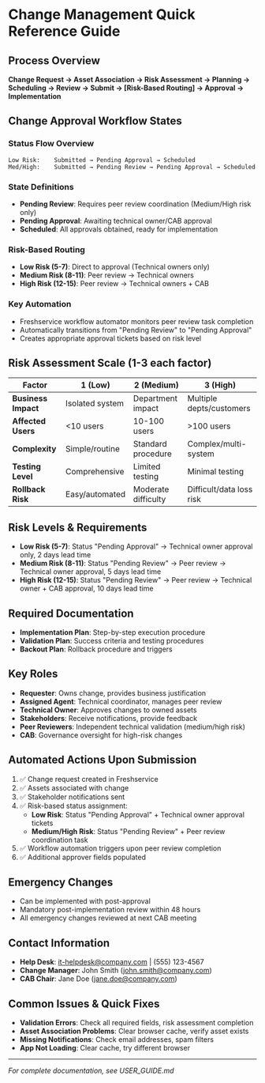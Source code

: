 # Change Management Quick Reference Guide

## Process Overview
**Change Request → Asset Association → Risk Assessment → Planning → Scheduling → Review → Submit → [Risk-Based Routing] → Approval → Implementation**

## Change Approval Workflow States

### Status Flow Overview
```
Low Risk:    Submitted → Pending Approval → Scheduled
Med/High:    Submitted → Pending Review → Pending Approval → Scheduled
```

### State Definitions
- **Pending Review**: Requires peer review coordination (Medium/High risk only)
- **Pending Approval**: Awaiting technical owner/CAB approval  
- **Scheduled**: All approvals obtained, ready for implementation

### Risk-Based Routing
- **Low Risk (5-7)**: Direct to approval (Technical owners only)
- **Medium Risk (8-11)**: Peer review → Technical owners
- **High Risk (12-15)**: Peer review → Technical owners + CAB

### Key Automation
- Freshservice workflow automator monitors peer review task completion
- Automatically transitions from "Pending Review" to "Pending Approval"
- Creates appropriate approval tickets based on risk level

## Risk Assessment Scale (1-3 each factor)
| Factor | 1 (Low) | 2 (Medium) | 3 (High) |
|--------|---------|------------|-----------|
| **Business Impact** | Isolated system | Department impact | Multiple depts/customers |
| **Affected Users** | <10 users | 10-100 users | >100 users |
| **Complexity** | Simple/routine | Standard procedure | Complex/multi-system |
| **Testing Level** | Comprehensive | Limited testing | Minimal testing |
| **Rollback Risk** | Easy/automated | Moderate difficulty | Difficult/data loss risk |

## Risk Levels & Requirements
- **Low Risk (5-7)**: Status "Pending Approval" → Technical owner approval only, 2 days lead time
- **Medium Risk (8-11)**: Status "Pending Review" → Peer review → Technical owner approval, 5 days lead time  
- **High Risk (12-15)**: Status "Pending Review" → Peer review → Technical owner + CAB approval, 10 days lead time

## Required Documentation
- **Implementation Plan**: Step-by-step execution procedure
- **Validation Plan**: Success criteria and testing procedures
- **Backout Plan**: Rollback procedure and triggers

## Key Roles
- **Requester**: Owns change, provides business justification
- **Assigned Agent**: Technical coordinator, manages peer review
- **Technical Owner**: Approves changes to owned assets
- **Stakeholders**: Receive notifications, provide feedback
- **Peer Reviewers**: Independent technical validation (medium/high risk)
- **CAB**: Governance oversight for high-risk changes

## Automated Actions Upon Submission
1. ✅ Change request created in Freshservice
2. ✅ Assets associated with change  
3. ✅ Stakeholder notifications sent
4. ✅ Risk-based status assignment:
   - **Low Risk**: Status "Pending Approval" + Technical owner approval tickets
   - **Medium/High Risk**: Status "Pending Review" + Peer review coordination task
5. ✅ Workflow automation triggers upon peer review completion
6. ✅ Additional approver fields populated

## Emergency Changes
- Can be implemented with post-approval
- Mandatory post-implementation review within 48 hours
- All emergency changes reviewed at next CAB meeting

## Contact Information
- **Help Desk**: it-helpdesk@company.com | (555) 123-4567
- **Change Manager**: John Smith (john.smith@company.com)
- **CAB Chair**: Jane Doe (jane.doe@company.com)

## Common Issues & Quick Fixes
- **Validation Errors**: Check all required fields, risk assessment completion
- **Asset Association Problems**: Clear browser cache, verify asset exists
- **Missing Notifications**: Check email addresses, spam filters
- **App Not Loading**: Clear cache, try different browser

---
*For complete documentation, see USER_GUIDE.md* 